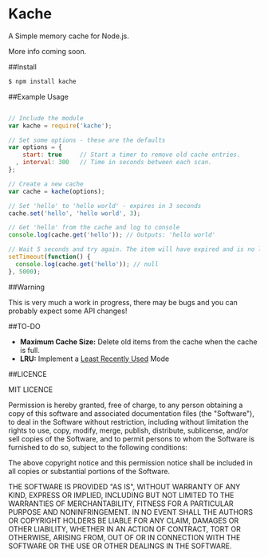 Kache
=====

A Simple memory cache for Node.js.

More info coming soon.

##Install

```bash
$ npm install kache
```

##Example Usage

```javascript

// Include the module
var kache = require('kache');

// Set some options - these are the defaults
var options = {
    start: true     // Start a timer to remove old cache entries.
  , interval: 300   // Time in seconds between each scan.
};

// Create a new cache
var cache = kache(options);

// Set 'hello' to 'hello world' - expires in 3 seconds
cache.set('hello', 'hello world', 3);

// Get 'hello' from the cache and log to console
console.log(cache.get('hello')); // Outputs: 'hello world'

// Wait 5 seconds and try again. The item will have expired and is no longer available.
setTimeout(function() {
  console.log(cache.get('hello')); // null
}, 5000);
```

##Warning

This is very much a work in progress, there may be bugs and you can probably expect some API changes!

##TO-DO

 * **Maximum Cache Size:** Delete old items from the cache when the cache is full.
 * **LRU:** Implement a [Least Recently Used](http://en.wikipedia.org/wiki/Cache_algorithms#Least_Recently_Used) Mode

##LICENCE

MIT LICENCE

Permission is hereby granted, free of charge, to any person obtaining a copy of this software and associated documentation files (the "Software"), to deal in the Software without restriction, including without limitation the rights to use, copy, modify, merge, publish, distribute, sublicense, and/or sell copies of the Software, and to permit persons to whom the Software is furnished to do so, subject to the following conditions:

The above copyright notice and this permission notice shall be included in all copies or substantial portions of the Software.

THE SOFTWARE IS PROVIDED "AS IS", WITHOUT WARRANTY OF ANY KIND, EXPRESS OR IMPLIED, INCLUDING BUT NOT LIMITED TO THE WARRANTIES OF MERCHANTABILITY, FITNESS FOR A PARTICULAR PURPOSE AND NONINFRINGEMENT. IN NO EVENT SHALL THE AUTHORS OR COPYRIGHT HOLDERS BE LIABLE FOR ANY CLAIM, DAMAGES OR OTHER LIABILITY, WHETHER IN AN ACTION OF CONTRACT, TORT OR OTHERWISE, ARISING FROM, OUT OF OR IN CONNECTION WITH THE SOFTWARE OR THE USE OR OTHER DEALINGS IN THE SOFTWARE.